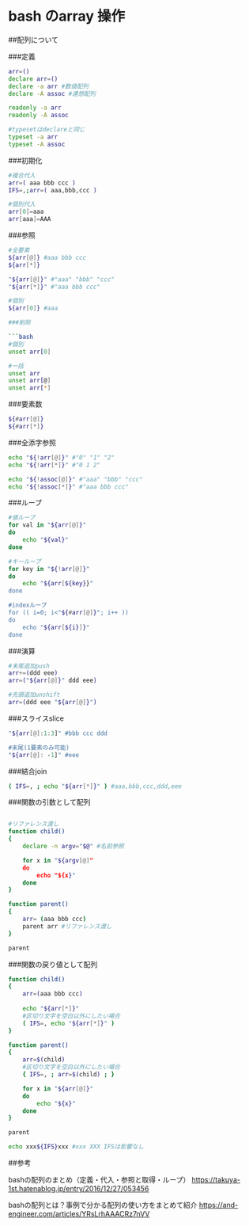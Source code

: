 # bash のarray 操作

##配列について

###定義

```bash
arr=()
declare arr=()
declare -a arr #数値配列
declare -A assoc #連想配列

readonly -a arr
readonly -A assoc

#typesetはdeclareと同じ
typeset -a arr
typeset -A assoc

```

###初期化

```bash
#複合代入
arr=( aaa bbb ccc )
IFS=,;arr=( aaa,bbb,ccc )

#個別代入
arr[0]=aaa
arr[aaa]=AAA

```

###参照

```bash
#全要素
${arr[@]} #aaa bbb ccc
${arr[*]}

"${arr[@]}" #"aaa" "bbb" "ccc"
"${arr[*]}" #"aaa bbb ccc"

#個別
${arr[0]} #aaa

###削除

```bash
#個別
unset arr[0]

#一括
unset arr
unset arr[@]
unset arr[*]

```

###要素数

```bash
${#arr[@]}
${#arr[*]}

```

###全添字参照

```bash
echo "${!arr[@]}" #"0" "1" "2"
echo "${!arr[*]}" #"0 1 2"

echo "${!assoc[@]}" #"aaa" "bbb" "ccc"
echo "${!assoc[*]}" #"aaa bbb ccc"

```

###ループ

```bash
#値ループ
for val in "${arr[@]}"
do
    echo "${val}"
done

#キーループ
for key in "${!arr[@]}"
do
    echo "${arr[${key}}"
done

#indexループ
for (( i=0; i<"${#arr[@]}"; i++ ))
do
    echo "${arr[${i}]}"
done

```

###演算

```bash
#末尾追加push
arr+=(ddd eee)
arr=("${arr[@]}" ddd eee)

#先頭追加unshift
arr=(ddd eee "${arr[@]}")

```

###スライスslice

```bash
"${arr[@]:1:3]" #bbb ccc ddd

#末尾(1要素のみ可能)
"${arr[@]: -1]" #eee

```

###結合join

```bash
( IFS=, ; echo "${arr[*]}" ) #aaa,bbb,ccc,ddd,eee

```

###関数の引数として配列

```bash

#リファレンス渡し
function child()
{
    declare -n argv="$@" #名前参照

    for x in "${argv[@]"
    do
        echo "${x}"
    done
}

function parent()
{
    arr= (aaa bbb ccc)
    parent arr #リファレンス渡し
}

parent

```

###関数の戻り値として配列

```bash
function child()
{
    arr=(aaa bbb ccc)
    
    echo "${arr[*]}"
    #区切り文字を空白以外にしたい場合
    ( IFS=, echo "${arr[*]}" )
}

function parent()
{
    arr=$(child)
    #区切り文字を空白以外にしたい場合
    { IFS=, ; arr=$(child) ; }

    for x in "${arr[@]}"
    do
        echo "${x}"
    done
}

parent

echo xxx${IFS}xxx #xxx XXX IFSは影響なし

```



##参考

bashの配列のまとめ（定義・代入・参照と取得・ループ）
https://takuya-1st.hatenablog.jp/entry/2016/12/27/053456

bashの配列とは？事例で分かる配列の使い方をまとめて紹介
https://and-engineer.com/articles/YRsLrhAAACRz7nVV


